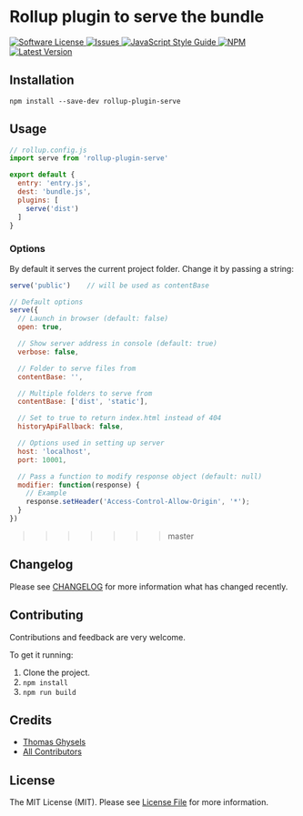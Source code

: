 # Rollup plugin to serve the bundle

<a href="LICENSE">
  <img src="https://img.shields.io/badge/license-MIT-brightgreen.svg" alt="Software License" />
</a>
<a href="https://github.com/thgh/rollup-plugin-serve/issues">
  <img src="https://img.shields.io/github/issues/thgh/rollup-plugin-serve.svg" alt="Issues" />
</a>
<a href="http://standardjs.com/">
  <img src="https://img.shields.io/badge/code%20style-standard-brightgreen.svg" alt="JavaScript Style Guide" />
</a>
<a href="https://npmjs.org/package/rollup-plugin-serve">
  <img src="https://img.shields.io/npm/v/rollup-plugin-serve.svg?style=flat-squar" alt="NPM" />
</a>
<a href="https://github.com/thgh/rollup-plugin-serve/releases">
  <img src="https://img.shields.io/github/release/thgh/rollup-plugin-serve.svg" alt="Latest Version" />
</a>

## Installation
```
npm install --save-dev rollup-plugin-serve
```

## Usage
```js
// rollup.config.js
import serve from 'rollup-plugin-serve'

export default {
  entry: 'entry.js',
  dest: 'bundle.js',
  plugins: [
    serve('dist')
  ]
}
```

### Options

By default it serves the current project folder. Change it by passing a string:
```js
serve('public')    // will be used as contentBase

// Default options
serve({
  // Launch in browser (default: false)
  open: true,

  // Show server address in console (default: true)
  verbose: false,

  // Folder to serve files from
  contentBase: '',

  // Multiple folders to serve from
  contentBase: ['dist', 'static'],

  // Set to true to return index.html instead of 404
  historyApiFallback: false,

  // Options used in setting up server
  host: 'localhost',
  port: 10001,

  // Pass a function to modify response object (default: null)
  modifier: function(response) {
    // Example
    response.setHeader('Access-Control-Allow-Origin', '*');
  }
})
```

>>>>>>> master
## Changelog

Please see [CHANGELOG](CHANGELOG.md) for more information what has changed recently.

## Contributing

Contributions and feedback are very welcome.

To get it running:
  1. Clone the project.
  2. `npm install`
  3. `npm run build`

## Credits

- [Thomas Ghysels](https://github.com/thgh)
- [All Contributors][link-contributors]

## License

The MIT License (MIT). Please see [License File](LICENSE) for more information.

[link-author]: https://github.com/thgh
[link-contributors]: ../../contributors
[rollup-plugin-serve]: https://www.npmjs.com/package/rollup-plugin-serve
